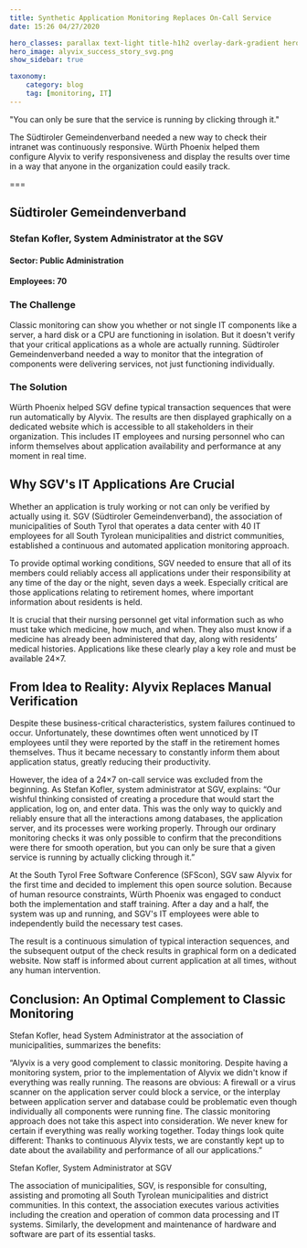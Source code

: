 ```yaml
---
title: Synthetic Application Monitoring Replaces On-Call Service
date: 15:26 04/27/2020 

hero_classes: parallax text-light title-h1h2 overlay-dark-gradient hero-large
hero_image: alyvix_success_story_svg.png
show_sidebar: true

taxonomy:
    category: blog
    tag: [monitoring, IT]
---
```


"You can only be sure that the service is running by clicking through it."

The Südtiroler Gemeindenverband needed a new way to check their intranet
was continuously responsive.  Würth Phoenix helped them configure Alyvix
to verify responsiveness and display the results over time in a way that
anyone in the organization could easily track.


===


## Südtiroler Gemeindenverband
### Stefan Kofler, System Administrator at the SGV
#### Sector: Public Administration
#### Employees: 70


### The Challenge

Classic monitoring can show you whether or not single IT components like a
server, a hard disk or a CPU are functioning in isolation.  But it doesn't
verify that your critical applications as a whole are actually running.
Südtiroler Gemeindenverband needed a way to monitor that the integration of
components were delivering services, not just functioning individually.


### The Solution

Würth Phoenix helped SGV define typical transaction sequences that were
run automatically by Alyvix.  The results are then displayed graphically on a
dedicated website which is accessible to all stakeholders in their organization.
This includes IT employees and nursing personnel who can inform themselves
about application availability and performance at any moment in real time.


## Why SGV's IT Applications Are Crucial 

Whether an application is truly working or not can only be verified by actually
using it.  SGV (Südtiroler Gemeindenverband), the association of municipalities
of South Tyrol that operates a data center with 40 IT employees for all
South Tyrolean municipalities and district communities, established a continuous
and automated application monitoring approach.  

To provide optimal working conditions, SGV needed to ensure that all of its
members could reliably access all applications under their responsibility at
any time of the day or the night, seven days a week.  Especially critical are
those applications relating to retirement homes, where important information
about residents is held.

It is crucial that their nursing personnel get vital information such as who
must take which medicine, how much, and when.  They also must know if a
medicine has already been administered that day, along with residents’ medical
histories.  Applications like these clearly play a key role and must be
available 24×7.


## From Idea to Reality: Alyvix Replaces Manual Verification

Despite these business-critical characteristics, system failures continued to
occur.  Unfortunately, these downtimes often went unnoticed by IT employees
until they were reported by the staff in the retirement homes themselves.  Thus
it became necessary to constantly inform them about application status, greatly
reducing their productivity.

However, the idea of a 24×7 on-call service was excluded from the beginning.
As Stefan Kofler, system administrator at SGV, explains: “Our wishful thinking
consisted of creating a procedure that would start the application, log on, and
enter data.  This was the only way to quickly and reliably ensure that all the
interactions among databases, the application server, and its processes were
working properly.  Through our ordinary monitoring checks it was only possible
to confirm that the preconditions were there for smooth operation, but you can
only be sure that a given service is running by actually clicking through it.”

At the South Tyrol Free Software Conference (SFScon), SGV saw Alyvix for the
first time and decided to implement this open source solution.  Because of
human resource constraints, Würth Phoenix was engaged to conduct both the
implementation and staff training.  After a day and a half, the system was
up and running, and SGV's IT employees were able to independently build the
necessary test cases.

The result is a continuous simulation of typical interaction sequences, and
the subsequent output of the check results in graphical form on a dedicated
website.  Now staff is informed about current application at all times,
without any human intervention.


## Conclusion: An Optimal Complement to Classic Monitoring

Stefan Kofler, head System Administrator at the association of municipalities,
summarizes the benefits:

“Alyvix is a very good complement to classic monitoring.  Despite having a
monitoring system, prior to the implementation of Alyvix we didn't know if
everything was really running.  The reasons are obvious:  A firewall or a
virus scanner on the application server could block a service, or the
interplay between application server and database could be problematic even
though individually all components were running fine.  The classic monitoring
approach does not take this aspect into consideration.  We never knew for
certain if everything was really working together.  Today things look quite
different:  Thanks to continuous Alyvix tests, we are constantly kept up to
date about the availability and performance of all our applications.”

Stefan Kofler, System Administrator at SGV


The association of municipalities, SGV, is responsible for consulting,
assisting and promoting all South Tyrolean municipalities and district
communities.  In this context, the association executes various activities
including the creation and operation of common data processing and IT systems.
Similarly, the development and maintenance of hardware and software are part
of its essential tasks.
